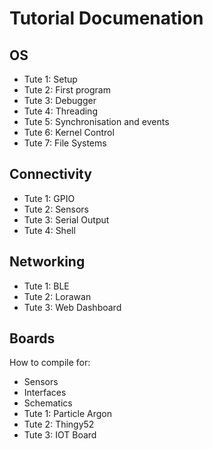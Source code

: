 # Tutorial Documenation

## OS
* Tute 1: Setup
* Tute 2: First program
* Tute 3: Debugger
* Tute 4: Threading
* Tute 5: Synchronisation and events
* Tute 6: Kernel Control
* Tute 7: File Systems

## Connectivity
* Tute 1: GPIO
* Tute 2: Sensors
* Tute 3: Serial Output
* Tute 4: Shell

## Networking
* Tute 1: BLE
* Tute 2: Lorawan
* Tute 3: Web Dashboard

## Boards
How to compile for:
* Sensors
* Interfaces
* Schematics
* Tute 1: Particle Argon
* Tute 2: Thingy52
* Tute 3: IOT Board

